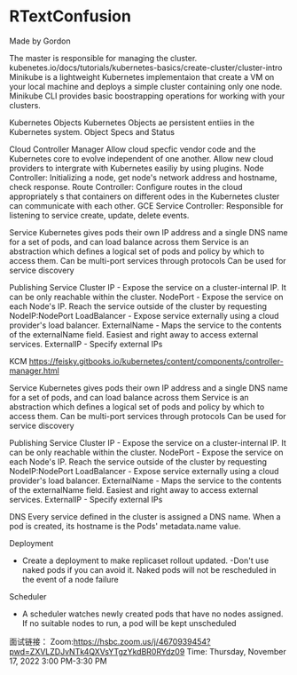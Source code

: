 # RTextConfusion

Made by Gordon

The master is responsible for managing the cluster.
kubenetes.io/docs/tutorials/kubernetes-basics/create-cluster/cluster-intro
Minikube is a lightweight Kubernetes implementaion that create a VM on your local machine and deploys a simple cluster containing only one node.
Minikube CLI provides basic boostrapping operations for working with your clusters.

Kubernetes Objects
Kubernetes Objects ae persistent entiies in the Kubernetes system.
Object Specs and Status

Cloud Controller Manager
Allow cloud specfic vendor code and the Kubernetes core to evolve independent of one another.
Allow new cloud providers to intergrate with Kubernetes easiliy by using plugins.
Node Controller: Initializing a node, get node's network address and hostname, check response.
Route Controller: Configure routes in the cloud appropriately s that containers on different odes in the Kubernetes cluster can communicate with each other. GCE
Service Controller: Responsible for listening to service create, update, delete events.


Service
Kubernetes gives pods their own IP address and a single DNS name for a set of pods, and can load balance across them
Service is an abstraction which defines a logical set of pods and policy by which to access them.
Can be multi-port services through protocols
Can be used for service discovery

Publishing Service
Cluster IP - Expose the service on a cluster-internal IP. It can be only reachable within the cluster.
NodePort - Expose the service on each Node's IP. Reach the service outside of the cluster by requesting NodeIP:NodePort
LoadBalancer - Expose service externally using a cloud provider's load balancer.
ExternalName - Maps the service to the contents of the externalName field. Easiest and right away to access external services.
ExternalIP - Specify external IPs

KCM https://feisky.gitbooks.io/kubernetes/content/components/controller-manager.html

Service
Kubernetes gives pods their own IP address and a single DNS name for a set of pods, and can load balance across them
Service is an abstraction which defines a logical set of pods and policy by which to access them.
Can be multi-port services through protocols
Can be used for service discovery

Publishing Service
Cluster IP - Expose the service on a cluster-internal IP. It can be only reachable within the cluster.
NodePort - Expose the service on each Node's IP. Reach the service outside of the cluster by requesting NodeIP:NodePort
LoadBalancer - Expose service externally using a cloud provider's load balancer.
ExternalName - Maps the service to the contents of the externalName field. Easiest and right away to access external services.
ExternalIP - Specify external IPs

DNS
Every service defined in the cluster is assigned a DNS name. 
When a pod is created, its hostname is the Pods' metadata.name value.

Deployment
- Create a deployment to make replicaset rollout updated.
-Don't use naked pods if you can avoid it. Naked pods will not be rescheduled in the event of a node failure

Scheduler
- A scheduler watches newly created pods that have no nodes assigned. If no suitable nodes to run, a pod will be kept unscheduled

面试链接：
Zoom:https://hsbc.zoom.us/j/4670939454?pwd=ZXVLZDJvNTk4QXVsYTgzYkdBR0RYdz09
Time: Thursday, November 17, 2022 3:00 PM-3:30 PM
